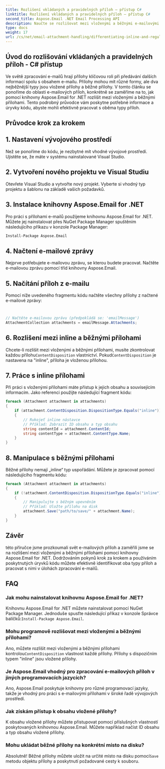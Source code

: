 ```yaml
---
title: Rozlišení vkládaných a pravidelných příloh – přístup C#
linktitle: Rozlišení vkládaných a pravidelných příloh – přístup C#
second_title: Aspose.Email .NET Email Processing API
description: Naučte se rozlišovat mezi vloženými a běžnými e-mailovými přílohami pomocí Aspose.Email pro .NET. Komplexní průvodce s příklady kódu.
type: docs
weight: 17
url: /cs/net/email-attachment-handling/differentiating-inline-and-regular-attachments-csharp-approach/
---
```


## Úvod do rozlišování vkládaných a pravidelných příloh - C# přístup

Ve světě zpracování e-mailů hrají přílohy klíčovou roli při předávání dalších informací spolu s obsahem e-mailu. Přílohy mohou mít různé formy, ale dva nejběžnější typy jsou vložené přílohy a běžné přílohy. V tomto článku se ponoříme do oblasti e-mailových příloh, konkrétně se zaměříme na to, jak pomocí knihovny Aspose.Email for .NET rozlišit mezi vloženými a běžnými přílohami. Tento podrobný průvodce vám poskytne potřebné informace a úryvky kódu, abyste mohli efektivně pracovat s oběma typy příloh.

## Průvodce krok za krokem

## 1. Nastavení vývojového prostředí

Než se ponoříme do kódu, je nezbytné mít vhodné vývojové prostředí. Ujistěte se, že máte v systému nainstalované Visual Studio.

## 2. Vytvoření nového projektu ve Visual Studiu

Otevřete Visual Studio a vytvořte nový projekt. Vyberte si vhodný typ projektu a šablonu na základě vašich požadavků.

## 3. Instalace knihovny Aspose.Email for .NET

Pro práci s přílohami e-mailů použijeme knihovnu Aspose.Email for .NET. Můžete jej nainstalovat přes NuGet Package Manager spuštěním následujícího příkazu v konzole Package Manager:

```bash
Install-Package Aspose.Email
```

## 4. Načtení e-mailové zprávy

Nejprve potřebujete e-mailovou zprávu, se kterou budete pracovat. Načtěte e-mailovou zprávu pomocí tříd knihovny Aspose.Email.

## 5. Načítání příloh z e-mailu

Pomocí níže uvedeného fragmentu kódu načtěte všechny přílohy z načtené e-mailové zprávy:

```csharp


// Načtěte e-mailovou zprávu (předpokládá se: 'emailMessage')
AttachmentCollection attachments = emailMessage.Attachments;
```

## 6. Rozlišení mezi inline a běžnými přílohami

Chcete-li rozlišit mezi vloženými a běžnými přílohami, musíte zkontrolovat každou přílohu`ContentDisposition` vlastnictví. Pokud`ContentDisposition` je nastavena na "inline", příloha je vloženou přílohou.

## 7. Práce s inline přílohami

Při práci s vloženými přílohami máte přístup k jejich obsahu a souvisejícím informacím. Jako referenci použijte následující fragment kódu:

```csharp
foreach (Attachment attachment in attachments)
{
    if (attachment.ContentDisposition.DispositionType.Equals("inline"))
    {
        // Rukojeť inline nástavce
        // Příklad: Zobrazit ID obsahu a typ obsahu
        string contentId = attachment.ContentId;
        string contentType = attachment.ContentType.Name;
    }
}
```

## 8. Manipulace s běžnými přílohami

Běžné přílohy nemají „inline“ typ uspořádání. Můžete je zpracovat pomocí následujícího fragmentu kódu:

```csharp
foreach (Attachment attachment in attachments)
{
    if (!attachment.ContentDisposition.DispositionType.Equals("inline"))
    {
        // Manipulujte s běžným upevněním
        // Příklad: Uložte přílohu na disk
        attachment.Save("path/to/save/" + attachment.Name);
    }
}
```

## Závěr

této příručce jsme prozkoumali svět e-mailových příloh a zaměřili jsme se na rozlišení mezi vloženými a běžnými přílohami pomocí knihovny Aspose.Email for .NET. Dodržováním pokynů krok za krokem a používáním poskytnutých úryvků kódu můžete efektivně identifikovat oba typy příloh a pracovat s nimi v úlohách zpracování e-mailů.

## FAQ

### Jak mohu nainstalovat knihovnu Aspose.Email for .NET?

 Knihovnu Aspose.Email for .NET můžete nainstalovat pomocí NuGet Package Manager. Jednoduše spusťte následující příkaz v konzole Správce balíčků:`Install-Package Aspose.Email`.

### Mohu programově rozlišovat mezi vloženými a běžnými přílohami?

 Ano, můžete rozlišit mezi vloženými a běžnými přílohami kontrolou`ContentDisposition` vlastnost každé přílohy. Přílohy s dispozičním typem "inline" jsou vložené přílohy.

### Je Aspose.Email vhodný pro zpracování e-mailových příloh v jiných programovacích jazycích?

Ano, Aspose.Email poskytuje knihovny pro různé programovací jazyky, takže je vhodný pro práci s e-mailovými přílohami v široké řadě vývojových prostředí.

### Jak získám přístup k obsahu vložené přílohy?

K obsahu vložené přílohy můžete přistupovat pomocí příslušných vlastností poskytovaných knihovnou Aspose.Email. Můžete například načíst ID obsahu a typ obsahu vložené přílohy.

### Mohu ukládat běžné přílohy na konkrétní místo na disku?

 Absolutně! Běžné přílohy můžete uložit na určité místo na disku pomocí`Save` metodu objektu přílohy a poskytnutí požadované cesty k souboru.